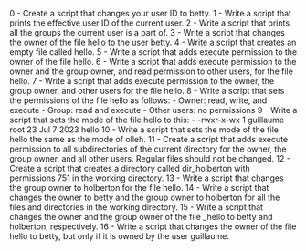 0 - Create a script that changes your user ID to betty.
1 - Write a script that prints the effective user ID of the current user.
2 - Write a script that prints all the groups the current user is a part of.
3 - Write a script that changes the owner of the file hello to the user betty.
4 - Write a script that creates an empty file called hello.
5 - Write a script that adds execute permission to the owner of the file hello.
6 - Write a script that adds execute permission to the owner and the group owner, and read permission to other users, for the file hello.
7 - Write a script that adds execute permission to the owner, the group owner, and other users for the file hello.
8 - Write a script that sets the permissions of the file hello as follows:
    - Owner: read, write, and execute
    - Group: read and execute
    - Other users: no permissions
9 - Write a script that sets the mode of the file hello to this:
    - -rwxr-x-wx 1 guillaume root 23 Jul  7 2023 hello
10 - Write a script that sets the mode of the file hello the same as the mode of olleh.
11 - Create a script that adds execute permission to all subdirectories of the current directory for the owner, the group owner, and all other users. Regular files should not be changed.
12 - Create a script that creates a directory called dir_holberton with permissions 751 in the working directory.
13 - Write a script that changes the group owner to holberton for the file hello.
14 - Write a script that changes the owner to betty and the group owner to holberton for all the files and directories in the working directory.
15 - Write a script that changes the owner and the group owner of the file _hello to betty and holberton, respectively.
16 - Write a script that changes the owner of the file hello to betty, but only if it is owned by the user guillaume.
